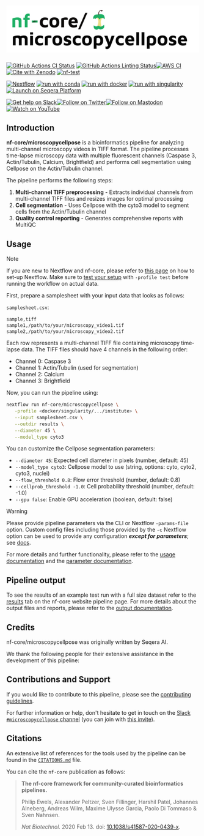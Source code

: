 <h1>
  <picture>
    <source media="(prefers-color-scheme: dark)" srcset="docs/images/nf-core-microscopycellpose_logo_dark.png">
    <img alt="nf-core/microscopycellpose" src="docs/images/nf-core-microscopycellpose_logo_light.png">
  </picture>
</h1>

[![GitHub Actions CI Status](https://github.com/nf-core/microscopycellpose/actions/workflows/ci.yml/badge.svg)](https://github.com/nf-core/microscopycellpose/actions/workflows/ci.yml)
[![GitHub Actions Linting Status](https://github.com/nf-core/microscopycellpose/actions/workflows/linting.yml/badge.svg)](https://github.com/nf-core/microscopycellpose/actions/workflows/linting.yml)[![AWS CI](https://img.shields.io/badge/CI%20tests-full%20size-FF9900?labelColor=000000&logo=Amazon%20AWS)](https://nf-co.re/microscopycellpose/results)[![Cite with Zenodo](http://img.shields.io/badge/DOI-10.5281/zenodo.XXXXXXX-1073c8?labelColor=000000)](https://doi.org/10.5281/zenodo.XXXXXXX)
[![nf-test](https://img.shields.io/badge/unit_tests-nf--test-337ab7.svg)](https://www.nf-test.com)

[![Nextflow](https://img.shields.io/badge/nextflow%20DSL2-%E2%89%A524.04.2-23aa62.svg)](https://www.nextflow.io/)
[![run with conda](http://img.shields.io/badge/run%20with-conda-3EB049?labelColor=000000&logo=anaconda)](https://docs.conda.io/en/latest/)
[![run with docker](https://img.shields.io/badge/run%20with-docker-0db7ed?labelColor=000000&logo=docker)](https://www.docker.com/)
[![run with singularity](https://img.shields.io/badge/run%20with-singularity-1d355c.svg?labelColor=000000)](https://sylabs.io/docs/)
[![Launch on Seqera Platform](https://img.shields.io/badge/Launch%20%F0%9F%9A%80-Seqera%20Platform-%234256e7)](https://cloud.seqera.io/launch?pipeline=https://github.com/nf-core/microscopycellpose)

[![Get help on Slack](http://img.shields.io/badge/slack-nf--core%20%23microscopycellpose-4A154B?labelColor=000000&logo=slack)](https://nfcore.slack.com/channels/microscopycellpose)[![Follow on Twitter](http://img.shields.io/badge/twitter-%40nf__core-1DA1F2?labelColor=000000&logo=twitter)](https://twitter.com/nf_core)[![Follow on Mastodon](https://img.shields.io/badge/mastodon-nf__core-6364ff?labelColor=FFFFFF&logo=mastodon)](https://mstdn.science/@nf_core)[![Watch on YouTube](http://img.shields.io/badge/youtube-nf--core-FF0000?labelColor=000000&logo=youtube)](https://www.youtube.com/c/nf-core)

## Introduction

**nf-core/microscopycellpose** is a bioinformatics pipeline for analyzing multi-channel microscopy videos in TIFF format. The pipeline processes time-lapse microscopy data with multiple fluorescent channels (Caspase 3, Actin/Tubulin, Calcium, Brightfield) and performs cell segmentation using Cellpose on the Actin/Tubulin channel.

The pipeline performs the following steps:

1. **Multi-channel TIFF preprocessing** - Extracts individual channels from multi-channel TIFF files and resizes images for optimal processing
2. **Cell segmentation** - Uses Cellpose with the cyto3 model to segment cells from the Actin/Tubulin channel
3. **Quality control reporting** - Generates comprehensive reports with MultiQC

## Usage

> [!NOTE]
> If you are new to Nextflow and nf-core, please refer to [this page](https://nf-co.re/docs/usage/installation) on how to set-up Nextflow. Make sure to [test your setup](https://nf-co.re/docs/usage/introduction#how-to-run-a-pipeline) with `-profile test` before running the workflow on actual data.

First, prepare a samplesheet with your input data that looks as follows:

`samplesheet.csv`:

```csv
sample,tiff
sample1,/path/to/your/microscopy_video1.tif
sample2,/path/to/your/microscopy_video2.tif
```

Each row represents a multi-channel TIFF file containing microscopy time-lapse data. The TIFF files should have 4 channels in the following order:
- Channel 0: Caspase 3
- Channel 1: Actin/Tubulin (used for segmentation)
- Channel 2: Calcium
- Channel 3: Brightfield

Now, you can run the pipeline using:

<!-- TODO nf-core: update the following command to include all required parameters for a minimal example -->

```bash
nextflow run nf-core/microscopycellpose \
   -profile <docker/singularity/.../institute> \
   --input samplesheet.csv \
   --outdir results \
   --diameter 45 \
   --model_type cyto3
```

You can customize the Cellpose segmentation parameters:
- `--diameter 45`: Expected cell diameter in pixels (number, default: 45)
- `--model_type cyto3`: Cellpose model to use (string, options: cyto, cyto2, cyto3, nuclei)
- `--flow_threshold 0.8`: Flow error threshold (number, default: 0.8)
- `--cellprob_threshold -1.0`: Cell probability threshold (number, default: -1.0)
- `--gpu false`: Enable GPU acceleration (boolean, default: false)

> [!WARNING]
> Please provide pipeline parameters via the CLI or Nextflow `-params-file` option. Custom config files including those provided by the `-c` Nextflow option can be used to provide any configuration _**except for parameters**_; see [docs](https://nf-co.re/docs/usage/getting_started/configuration#custom-configuration-files).

For more details and further functionality, please refer to the [usage documentation](https://nf-co.re/microscopycellpose/usage) and the [parameter documentation](https://nf-co.re/microscopycellpose/parameters).

## Pipeline output

To see the results of an example test run with a full size dataset refer to the [results](https://nf-co.re/microscopycellpose/results) tab on the nf-core website pipeline page.
For more details about the output files and reports, please refer to the
[output documentation](https://nf-co.re/microscopycellpose/output).

## Credits

nf-core/microscopycellpose was originally written by Seqera AI.

We thank the following people for their extensive assistance in the development of this pipeline:

<!-- TODO nf-core: If applicable, make list of people who have also contributed -->

## Contributions and Support

If you would like to contribute to this pipeline, please see the [contributing guidelines](.github/CONTRIBUTING.md).

For further information or help, don't hesitate to get in touch on the [Slack `#microscopycellpose` channel](https://nfcore.slack.com/channels/microscopycellpose) (you can join with [this invite](https://nf-co.re/join/slack)).

## Citations

<!-- TODO nf-core: Add citation for pipeline after first release. Uncomment lines below and update Zenodo doi and badge at the top of this file. -->
<!-- If you use nf-core/microscopycellpose for your analysis, please cite it using the following doi: [10.5281/zenodo.XXXXXX](https://doi.org/10.5281/zenodo.XXXXXX) -->

<!-- TODO nf-core: Add bibliography of tools and data used in your pipeline -->

An extensive list of references for the tools used by the pipeline can be found in the [`CITATIONS.md`](CITATIONS.md) file.

You can cite the `nf-core` publication as follows:

> **The nf-core framework for community-curated bioinformatics pipelines.**
>
> Philip Ewels, Alexander Peltzer, Sven Fillinger, Harshil Patel, Johannes Alneberg, Andreas Wilm, Maxime Ulysse Garcia, Paolo Di Tommaso & Sven Nahnsen.
>
> _Nat Biotechnol._ 2020 Feb 13. doi: [10.1038/s41587-020-0439-x](https://dx.doi.org/10.1038/s41587-020-0439-x).
